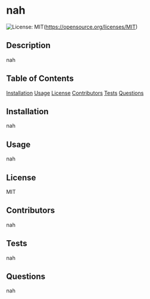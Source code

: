 # nah
  ![License: MIT](https://img.shields.io/badge/License-MIT-yellow.svg)(https://opensource.org/licenses/MIT)
  ## Description
  nah
  ## Table of Contents 
  [Installation](#Installation)
  [Usage](#Usage)
  [License](#License)
  [Contributors](#Contributors)
  [Tests](#Tests)
  [Questions](#Questions)
  ## Installation
  nah
  ## Usage
  nah
  ## License
  MIT
  ## Contributors
  nah
  ## Tests
  nah
  ## Questions
  nah
